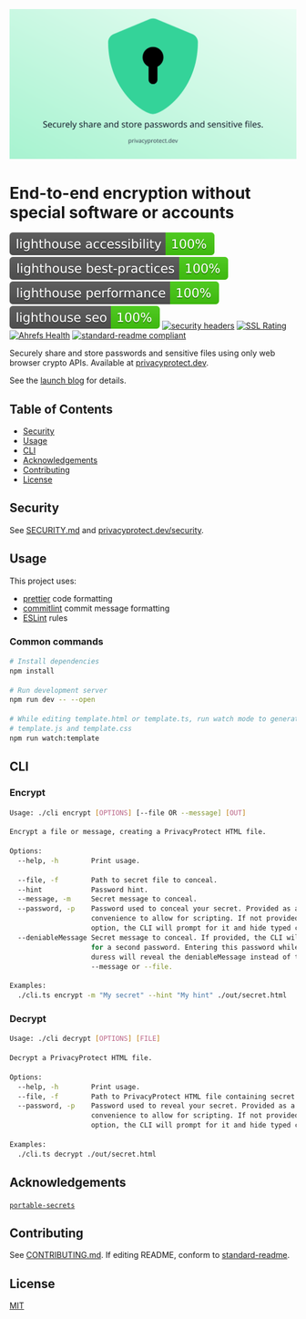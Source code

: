 [![PrivacyProtect](./static/og.png)](https://www.privacyprotect.dev/)

# End-to-end encryption without special software or accounts

[![Lighthouse Accessibility Badge](./results/lighthouse_accessibility.svg)](https://github.com/emazzotta/lighthouse-badges)
[![Lighthouse Best Practices Badge](./results/lighthouse_best-practices.svg)](https://github.com/emazzotta/lighthouse-badges)
[![Lighthouse Performance Badge](./results/lighthouse_performance.svg)](https://github.com/emazzotta/lighthouse-badges)
[![Lighthouse SEO Badge](./results/lighthouse_seo.svg)](https://github.com/emazzotta/lighthouse-badges) [![security headers](https://img.shields.io/security-headers?url=https%3A%2F%2Fwww.privacyprotect.dev%2F)](https://securityheaders.com/?q=https%3A%2F%2Fwww.privacyprotect.dev%2F&hide=on&followRedirects=on) [![SSL Rating](https://img.shields.io/badge/qualys%20ssl-A%2B-brightgreen)](https://www.ssllabs.com/ssltest/analyze.html?d=privacyprotect.dev) [![Ahrefs Health](https://img.shields.io/badge/ahrefs%20health-100-brightgreen)](https://ahrefs.com/site-audit) [![standard-readme compliant](https://img.shields.io/badge/readme%20style-standard-brightgreen.svg)](https://github.com/RichardLitt/standard-readme)

Securely share and store passwords and sensitive files using only web browser crypto APIs. Available at [privacyprotect.dev](https://www.privacyprotect.dev/?utm_source=github&utm_medium=social&utm_content=readme).

See the [launch blog](https://www.privacyprotect.dev/blog/introducing-privacyprotect?utm_source=github&utm_medium=social&utm_campaign=blog&utm_content=readme) for details.

## Table of Contents

- [Security](#security)
- [Usage](#usage)
- [CLI](#cli)
- [Acknowledgements](#acknowledgements)
- [Contributing](#contributing)
- [License](#lincense)

## Security

See [SECURITY.md](./SECURITY.md) and [privacyprotect.dev/security](https://www.privacyprotect.dev/security).

## Usage

This project uses:

- [prettier](https://prettier.io/) code formatting
- [commitlint](https://github.com/conventional-changelog/commitlint) commit message formatting
- [ESLint](https://eslint.org/) rules

### Common commands

```bash
# Install dependencies
npm install

# Run development server
npm run dev -- --open

# While editing template.html or template.ts, run watch mode to generate
# template.js and template.css
npm run watch:template
```

## CLI

### Encrypt

```bash
Usage: ./cli encrypt [OPTIONS] [--file OR --message] [OUT]

Encrypt a file or message, creating a PrivacyProtect HTML file.

Options:
  --help, -h        Print usage.

  --file, -f        Path to secret file to conceal.
  --hint            Password hint.
  --message, -m     Secret message to conceal.
  --password, -p    Password used to conceal your secret. Provided as a
                    convenience to allow for scripting. If not provided as an
                    option, the CLI will prompt for it and hide typed characters.
  --deniableMessage Secret message to conceal. If provided, the CLI will prompt
                    for a second password. Entering this password while under
                    duress will reveal the deniableMessage instead of the
                    --message or --file.

Examples:
  ./cli.ts encrypt -m "My secret" --hint "My hint" ./out/secret.html
```

### Decrypt

```bash
Usage: ./cli decrypt [OPTIONS] [FILE]

Decrypt a PrivacyProtect HTML file.

Options:
  --help, -h        Print usage.
  --file, -f        Path to PrivacyProtect HTML file containing secret to reveal.
  --password, -p    Password used to reveal your secret. Provided as a
                    convenience to allow for scripting. If not provided as an
                    option, the CLI will prompt for it and hide typed characters.

Examples:
  ./cli.ts decrypt ./out/secret.html
```

## Acknowledgements

[`portable-secrets`](https://mprimi.github.io/portable-secret/)

## Contributing

See [CONTRIBUTING.md](./CONTRIBUTING.md). If editing README, conform to [standard-readme](https://github.com/RichardLitt/standard-readme).

## License

[MIT](./LICENSE)
